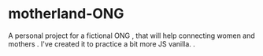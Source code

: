 # motherland-ONG
A personal project for a fictional ONG , that will help connecting women and mothers . I've created it to practice a bit more JS vanilla.
.
